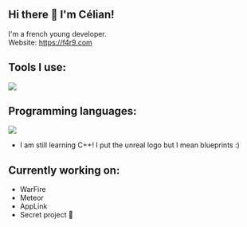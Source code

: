 ## Hi there 👋 I'm Célian!

I'm a french young developer.
<br>
Website: https://f4r9.com

## Tools I use:
![](https://skillicons.dev/icons?i=unreal,visualstudio,vscode,postman,powershell)

## Programming languages:
![](https://skillicons.dev/icons?i=unreal,cs,cpp,python,dotnet,css,html)

* I am still learning C++! I put the unreal logo but I mean blueprints :)

## Currently working on:
- WarFire
- Meteor
- AppLink
- Secret project 🤫

<!--
**SelyanSel/SelyanSel** is a ✨ _special_ ✨ repository because its `README.md` (this file) appears on your GitHub profile.

Here are some ideas to get you started:

- 🔭 I’m currently working on ...
- 🌱 I’m currently learning ...
- 👯 I’m looking to collaborate on ...
- 🤔 I’m looking for help with ...
- 💬 Ask me about ...
- 📫 How to reach me: ...
- 😄 Pronouns: ...
- ⚡ Fun fact: ...
-->
